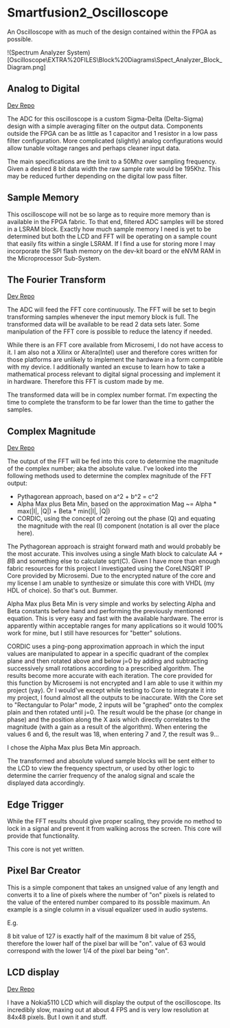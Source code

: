 # Smartfusion2_Oscilloscope
 An Oscilloscope with as much of the design contained within the FPGA as possible.

!(Spectrum Analyzer System)[Oscilloscope\EXTRA%20FILES\Block%20Diagrams\Spect_Analyzer_Block_Diagram.png]

## Analog to Digital

[Dev Repo](https://github.com/PKazm/vhdl-experiments/tree/master/Delta_Sigma_ADC)

The ADC for this oscilloscope is a custom Sigma-Delta (Delta-Sigma) design with a simple averaging filter on the output data. Components outside the FPGA can be as little as 1 capacitor and 1 resistor in a low pass filter configuration. More complicated (slightly) analog configurations would allow tunable voltage ranges and perhaps cleaner input data.

The main specifications are the limit to a 50Mhz over sampling frequency. Given a desired 8 bit data width the raw sample rate would be 195Khz. This may be reduced further depending on the digital low pass filter.

## Sample Memory

This oscilloscope will not be so large as to require more memory than is available in the FPGA fabric. To that end, filtered ADC samples will be stored in a LSRAM block. Exactly how much sample memory I need is yet to be determined but both the LCD and FFT will be operating on a sample count that easily fits within a single LSRAM. If I find a use for storing more I may incorporate the SPI flash memory on the dev-kit board or the eNVM RAM in the Microprocessor Sub-System.

## The Fourier Transform

[Dev Repo](https://github.com/PKazm/vhdl-experiments/tree/master/FFT_Core)

The ADC will feed the FFT core continuously. The FFT will be set to begin transforming samples whenever the input memory block is full. The transformed data will be available to be read 2 data sets later. Some manipulation of the FFT core is possible to reduce the latency if needed.

While there is an FFT core available from Microsemi, I do not have access to it. I am also not a Xilinx or Altera(Intel) user and therefore cores written for those platforms are unlikely to implement the hardware in a form compatible with my device. I additionally wanted an excuse to learn how to take a mathematical process relevant to digital signal processing and implement it in hardware. Therefore this FFT is custom made by me.

The transformed data will be in complex number format. I'm expecting the time to complete the transform to be far lower than the time to gather the samples.

## Complex Magnitude

[Dev Repo](https://github.com/PKazm/vhdl-experiments/tree/master/Complex_Magnitude)

The output of the FFT will be fed into this core to determine the magnitude of the complex number; aka the absolute value. I've looked into the following methods used to determine the complex magnitude of the FFT output:
* Pythagorean approach, based on a^2 + b^2 = c^2
* Alpha Max plus Beta Min, based on the approximation Mag ~= Alpha * max(|I|, |Q|) + Beta * min(|I|, |Q|)
* CORDIC, using the concept of zeroing out the phase (Q) and equating the magnitude with the real (I) component (notation is all over the place here).

The Pythagorean approach is straight forward math and would probably be the most accurate. This involves using a single Math block to calculate A*A + B*B and something else to calculate sqrt(C). Given I have more than enough fabric resources for this project I investigated using the CoreLNSQRT IP Core provided by Microsemi. Due to the encrypted nature of the core and my license I am unable to synthesize or simulate this core with VHDL (my HDL of choice). So that's out. Bummer.

Alpha Max plus Beta Min is very simple and works by selecting Alpha and Beta constants before hand and performing the previously mentioned equation. This is very easy and fast with the available hardware. The error is apparently within acceptable ranges for many applications so it would 100% work for mine, but I still have resources for "better" solutions.

CORDIC uses a ping-pong approximation approach in which the input values are manipulated to appear in a specific quadrant of the complex plane and then rotated above and below j=0 by adding and subtracting successively small rotations according to a prescribed algorithm. The results become more accurate with each iteration. The core provided for this function by Microsemi is not encrypted and I am able to use it within my project (yay). Or I would've except while testing to Core to integrate it into my project, I found almost all the outputs to be inaccurate. With the Core set to "Rectangular to Polar" mode, 2 inputs will be "graphed" onto the complex plain and then rotated until j=0. The result would be the phase (or change in phase) and the position along the X axis which directly correlates to the magnitude (with a gain as a result of the algorithm). When entering the values 6 and 6, the result was 18, when entering 7 and 7, the result was 9...

I chose the Alpha Max plus Beta Min approach.

The transformed and absolute valued sample blocks will be sent either to the LCD to view the frequency spectrum, or used by other logic to determine the carrier frequency of the analog signal and scale the displayed data accordingly.

## Edge Trigger

While the FFT results should give proper scaling, they provide no method to lock in a signal and prevent it from walking across the screen. This core will provide that functionality.

This core is not yet written.

## Pixel Bar Creator

This is a simple component that takes an unsigned value of any length and converts it to a line of pixels where the number of "on" pixels is related to the value of the entered number compared to its possible maximum. An example is a single column in a visual equalizer used in audio systems.

E.g.

8 bit value of 127 is exactly half of the maximum 8 bit value of 255, therefore the lower half of the pixel bar will be "on".
value of 63 would correspond with the lower 1/4 of the pixel bar being "on".

## LCD display

[Dev Repo](https://github.com/PKazm/vhdl-experiments/tree/master/Nokia5110_Driver_Block)

I have a Nokia5110 LCD which will display the output of the oscilloscope. Its incredibly slow, maxing out at about 4 FPS and is very low resolution at 84x48 pixels. But I own it and stuff.
